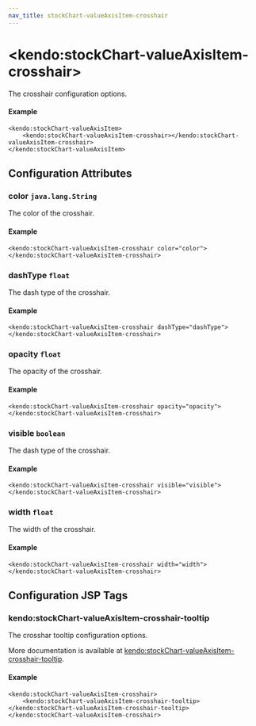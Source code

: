 ```yaml
---
nav_title: stockChart-valueAxisItem-crosshair
---
```


# \<kendo:stockChart-valueAxisItem-crosshair\>

The crosshair configuration options.

#### Example
    <kendo:stockChart-valueAxisItem>
        <kendo:stockChart-valueAxisItem-crosshair></kendo:stockChart-valueAxisItem-crosshair>
    </kendo:stockChart-valueAxisItem>

## Configuration Attributes

### color `java.lang.String`

The color of the crosshair.

#### Example
    <kendo:stockChart-valueAxisItem-crosshair color="color">
    </kendo:stockChart-valueAxisItem-crosshair>

### dashType `float`

The dash type of the crosshair.

#### Example
    <kendo:stockChart-valueAxisItem-crosshair dashType="dashType">
    </kendo:stockChart-valueAxisItem-crosshair>

### opacity `float`

The opacity of the crosshair.

#### Example
    <kendo:stockChart-valueAxisItem-crosshair opacity="opacity">
    </kendo:stockChart-valueAxisItem-crosshair>

### visible `boolean`

The dash type of the crosshair.

#### Example
    <kendo:stockChart-valueAxisItem-crosshair visible="visible">
    </kendo:stockChart-valueAxisItem-crosshair>

### width `float`

The width of the crosshair.

#### Example
    <kendo:stockChart-valueAxisItem-crosshair width="width">
    </kendo:stockChart-valueAxisItem-crosshair>


##  Configuration JSP Tags

### kendo:stockChart-valueAxisItem-crosshair-tooltip

The crosshar tooltip configuration options.

More documentation is available at [kendo:stockChart-valueAxisItem-crosshair-tooltip](/kendo-ui/api/wrappers/jsp/stockchart/valueaxisitem-crosshair-tooltip).

#### Example

    <kendo:stockChart-valueAxisItem-crosshair>
        <kendo:stockChart-valueAxisItem-crosshair-tooltip></kendo:stockChart-valueAxisItem-crosshair-tooltip>
    </kendo:stockChart-valueAxisItem-crosshair>

